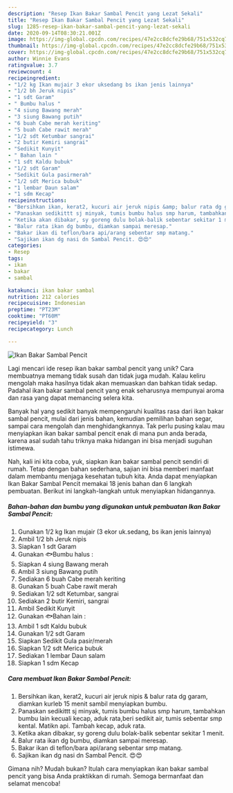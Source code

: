 ```yaml
---
description: "Resep Ikan Bakar Sambal Pencit yang Lezat Sekali"
title: "Resep Ikan Bakar Sambal Pencit yang Lezat Sekali"
slug: 1285-resep-ikan-bakar-sambal-pencit-yang-lezat-sekali
date: 2020-09-14T08:30:21.001Z
image: https://img-global.cpcdn.com/recipes/47e2cc8dcfe29b68/751x532cq70/ikan-bakar-sambal-pencit-foto-resep-utama.jpg
thumbnail: https://img-global.cpcdn.com/recipes/47e2cc8dcfe29b68/751x532cq70/ikan-bakar-sambal-pencit-foto-resep-utama.jpg
cover: https://img-global.cpcdn.com/recipes/47e2cc8dcfe29b68/751x532cq70/ikan-bakar-sambal-pencit-foto-resep-utama.jpg
author: Winnie Evans
ratingvalue: 3.7
reviewcount: 4
recipeingredient:
- "1/2 kg Ikan mujair 3 ekor uksedang bs ikan jenis lainnya"
- "1/2 bh Jeruk nipis"
- "1 sdt Garam"
- " Bumbu halus "
- "4 siung Bawang merah"
- "3 siung Bawang putih"
- "6 buah Cabe merah keriting"
- "5 buah Cabe rawit merah"
- "1/2 sdt Ketumbar sangrai"
- "2 butir Kemiri sangrai"
- "Sedikit Kunyit"
- " Bahan lain "
- "1 sdt Kaldu bubuk"
- "1/2 sdt Garam"
- "Sedikit Gula pasirmerah"
- "1/2 sdt Merica bubuk"
- "1 lembar Daun salam"
- "1 sdm Kecap"
recipeinstructions:
- "Bersihkan ikan, kerat2, kucuri air jeruk nipis &amp; balur rata dg garam, diamkan kurleb 15 menit sambil menyiapkan bumbu."
- "Panaskan sedikittt sj minyak, tumis bumbu halus smp harum, tambahkan bumbu lain kecuali kecap, aduk rata,beri sedikit air, tumis sebentar smp kental. Matikn api. Tambah kecap, aduk rata."
- "Ketika akan dibakar, sy goreng dulu bolak-balik sebentar sekitar 1 menit."
- "Balur rata ikan dg bumbu, diamkan sampai meresap."
- "Bakar ikan di teflon/bara api/arang sebentar smp matang."
- "Sajikan ikan dg nasi dn Sambal Pencit. 😍😍"
categories:
- Resep
tags:
- ikan
- bakar
- sambal

katakunci: ikan bakar sambal 
nutrition: 212 calories
recipecuisine: Indonesian
preptime: "PT23M"
cooktime: "PT60M"
recipeyield: "3"
recipecategory: Lunch

---
```



![Ikan Bakar Sambal Pencit](https://img-global.cpcdn.com/recipes/47e2cc8dcfe29b68/751x532cq70/ikan-bakar-sambal-pencit-foto-resep-utama.jpg)

Lagi mencari ide resep ikan bakar sambal pencit yang unik? Cara membuatnya memang tidak susah dan tidak juga mudah. Kalau keliru mengolah maka hasilnya tidak akan memuaskan dan bahkan tidak sedap. Padahal ikan bakar sambal pencit yang enak seharusnya mempunyai aroma dan rasa yang dapat memancing selera kita.

Banyak hal yang sedikit banyak mempengaruhi kualitas rasa dari ikan bakar sambal pencit, mulai dari jenis bahan, kemudian pemilihan bahan segar, sampai cara mengolah dan menghidangkannya. Tak perlu pusing kalau mau menyiapkan ikan bakar sambal pencit enak di mana pun anda berada, karena asal sudah tahu triknya maka hidangan ini bisa menjadi suguhan istimewa.




Nah, kali ini kita coba, yuk, siapkan ikan bakar sambal pencit sendiri di rumah. Tetap dengan bahan sederhana, sajian ini bisa memberi manfaat dalam membantu menjaga kesehatan tubuh kita. Anda dapat menyiapkan Ikan Bakar Sambal Pencit memakai 18 jenis bahan dan 6 langkah pembuatan. Berikut ini langkah-langkah untuk menyiapkan hidangannya.

<!--inarticleads1-->

##### Bahan-bahan dan bumbu yang digunakan untuk pembuatan Ikan Bakar Sambal Pencit:

1. Gunakan 1/2 kg Ikan mujair (3 ekor uk.sedang, bs ikan jenis lainnya)
1. Ambil 1/2 bh Jeruk nipis
1. Siapkan 1 sdt Garam
1. Gunakan  🐟Bumbu halus :
1. Siapkan 4 siung Bawang merah
1. Ambil 3 siung Bawang putih
1. Sediakan 6 buah Cabe merah keriting
1. Gunakan 5 buah Cabe rawit merah
1. Sediakan 1/2 sdt Ketumbar, sangrai
1. Sediakan 2 butir Kemiri, sangrai
1. Ambil Sedikit Kunyit
1. Gunakan  🐟Bahan lain :
1. Ambil 1 sdt Kaldu bubuk
1. Gunakan 1/2 sdt Garam
1. Siapkan Sedikit Gula pasir/merah
1. Siapkan 1/2 sdt Merica bubuk
1. Sediakan 1 lembar Daun salam
1. Siapkan 1 sdm Kecap




<!--inarticleads2-->

##### Cara membuat Ikan Bakar Sambal Pencit:

1. Bersihkan ikan, kerat2, kucuri air jeruk nipis &amp; balur rata dg garam, diamkan kurleb 15 menit sambil menyiapkan bumbu.
1. Panaskan sedikittt sj minyak, tumis bumbu halus smp harum, tambahkan bumbu lain kecuali kecap, aduk rata,beri sedikit air, tumis sebentar smp kental. Matikn api. Tambah kecap, aduk rata.
1. Ketika akan dibakar, sy goreng dulu bolak-balik sebentar sekitar 1 menit.
1. Balur rata ikan dg bumbu, diamkan sampai meresap.
1. Bakar ikan di teflon/bara api/arang sebentar smp matang.
1. Sajikan ikan dg nasi dn Sambal Pencit. 😍😍




Gimana nih? Mudah bukan? Itulah cara menyiapkan ikan bakar sambal pencit yang bisa Anda praktikkan di rumah. Semoga bermanfaat dan selamat mencoba!
